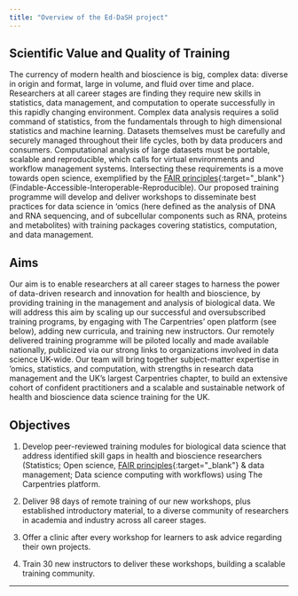 ```yaml
---
title: "Overview of the Ed-DaSH project"
---  
```



## Scientific Value and Quality of Training  

The currency of modern health and bioscience is big, complex data: diverse in origin and
format, large in volume, and fluid over time and place. Researchers at all career stages are finding
they require new skills in statistics, data management, and computation to operate successfully in
this rapidly changing environment. Complex data analysis requires a solid command of statistics,
from the fundamentals through to high dimensional statistics and machine learning. Datasets
themselves must be carefully and securely managed throughout their life cycles, both by data
producers and consumers. Computational analysis of large datasets must be portable, scalable
and reproducible, which calls for virtual environments and workflow management systems.
Intersecting these requirements is a move towards open science, exemplified by the [FAIR
principles][fair]{:target="_blank"} (Findable-Accessible-Interoperable-Reproducible). Our proposed training programme
will develop and deliver workshops to disseminate best practices for data science in ‘omics (here
defined as the analysis of DNA and RNA sequencing, and of subcellular components such as
RNA, proteins and metabolites) with training packages covering statistics, computation, and data
management.  


## Aims

Our aim is to enable researchers at all career stages to harness the power of data-driven
research and innovation for health and bioscience, by providing training in the management and
analysis of biological data. We will address this aim by scaling up our successful and
oversubscribed training programs, by engaging with The Carpentries’ open platform (see below),
adding new curricula, and training new instructors. Our remotely delivered training programme will
be piloted locally and made available nationally, publicized via our strong links to organizations
involved in data science UK-wide. Our team will bring together subject-matter expertise in ’omics,
statistics, and computation, with strengths in research data management and the UK’s largest
Carpentries chapter, to build an extensive cohort of confident practitioners and a scalable and
sustainable network of health and bioscience data science training for the UK.  


## Objectives

1. Develop peer-reviewed training modules for biological data science that address identified skill
gaps in health and bioscience researchers (Statistics; Open science, [FAIR principles][fair]{:target="_blank"} & data
management; Data science computing with workflows) using The Carpentries platform.

2. Deliver 98 days of remote training of our new workshops, plus established introductory material,
to a diverse community of researchers in academia and industry across all career stages.

3. Offer a clinic after every workshop for learners to ask advice regarding their own projects.

4. Train 30 new instructors to deliver these workshops, building a scalable training community.

---

[fair]: https://www.nature.com/articles/sdata201618
